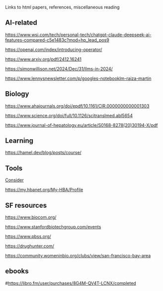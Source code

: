 Links to html papers, references, miscellaneous reading 

## AI-related
https://www.wsj.com/tech/personal-tech/chatgpt-claude-deepseek-ai-features-compared-c5e1483c?mod=hp_lead_pos9

https://openai.com/index/introducing-operator/

https://www.arxiv.org/pdf/2412.16241

https://simonwillison.net/2024/Dec/31/llms-in-2024/

https://www.lennysnewsletter.com/p/googles-notebooklm-raiza-martin

## Biology
https://www.ahajournals.org/doi/epdf/10.1161/CIR.0000000000001303

https://www.science.org/doi/full/10.1126/scitranslmed.abl5654

https://www.journal-of-hepatology.eu/article/S0168-8278(20)30194-X/pdf


## Learning
https://hamel.dev/blog/posts/course/

## Tools
[Consider](https://consider.com/jobs/search/all?order=time)

https://my.hbanet.org/My-HBA/Profile

## SF resources 
https://www.biocom.org/

https://www.stanfordbiotechgroup.com/events

https://www.pbss.org/

https://drughunter.com/

https://community.womeninbio.org/clubs/view/san-francisco-bay-area


## ebooks
#https://libro.fm/user/purchases/8G4M-QV4T-LCNX/completed



